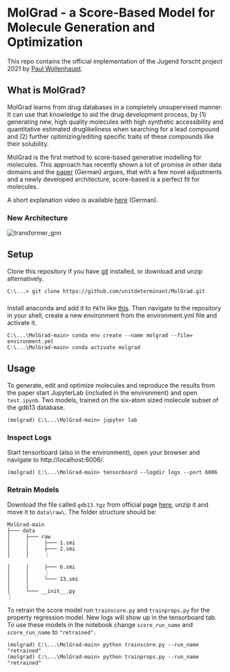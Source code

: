 # MolGrad - a Score-Based Model for Molecule Generation and Optimization
This repo contains the official implementation of the Jugend forscht project 2021 by [Paul Wollenhaupt](https://github.com/unitdeterminant).

## What is MolGrad?
MolGrad learns from drug databases in a completely unsupervised manner. It can use that knowledge to aid the drug development process, by (1) generating new, high quality molecules with high synthetic accessibility and quantitative estimated druglikeliness when searching for a lead compound and (2) further optimizing/editing specific traits of these compounds like their solubility.

MolGrad is the first method to score-based generative modelling for molecules. This approach has recently shown a lot of promise in other data domains and the [paper](https://github.com/unitdeterminant/MolGrad/raw/main/paper.pdf) (German) argues, that with a few novel adjustments and a newly developed architecture, score-based is a perfect fit for molecules.

A short explanation video is available [here](https://vimeo.com/546206651) (German).

### New Architecture
![transformer_gnn](https://user-images.githubusercontent.com/77510444/118408189-b7c4d300-b684-11eb-9e48-b43f807badb3.png)


## Setup
Clone this repository if you have [git](https://git-scm.com/book/en/v2/Getting-Started-Installing-Git) installed, or download and unzip alternatively.  
```
C:\...> git clone https://github.com/unitdeterminant/MolGrad.git
```

###
Install anaconda and add it to `PATH` like [this](https://docs.anaconda.com/anaconda/install/). Then navigate to the repository in your shell, create a new environment from the environment.yml file and activate it.

```
C:\...\MolGrad-main> conda env create --name molgrad --file= environment.yml
C:\...\MolGrad-main> conda activate molgrad
```

## Usage
To generate, edit and optimize molecules and reproduce the results from the paper start JupyterLab (included in the environment) and open `test.ipynb`. Two models, trained on the six-atom sized molecule subset of the gdb13 database.

```
(molgrad) C:\...\MolGrad-main> jupyter lab
```

### Inspect Logs
Start tensorboard (also in the environment), open your browser and navigate to http://localhost:6006/.
```
(molgrad) C:\...\MolGrad-main> tensorboard --logdir logs --port 6006
```

### Retrain Models
Download the file called `gdb13.tgz` from official page [here](http://gdbtools.unibe.ch:8080/cdn/gdb13.tgz), unzip it and move it to `data\raw\`. The folder structure should be:

```
MolGrad-main
├─── data
│     ├─── raw
│     │     ├─── 1.smi
│     │     ├─── 2.smi
│     │     ⋮

│     │     ├─── 6.smi
│     │     ⋮
│     │     └─── 13.smi
│     │
│     └─── __init__.py
⋮
```



To retrain the score model run `trainscore.py` and `trainprops.py` for the property regression model. New logs will show up in the tensorboard tab. To use these models in the notebook change `score_run_name` and `score_run_name` to `"retrained"`.

```
(molgrad) C:\...\MolGrad-main> python trainscore.py --run_name "retrained"
(molgrad) C:\...\MolGrad-main> python trainprops.py --run_name "retrained"
```
